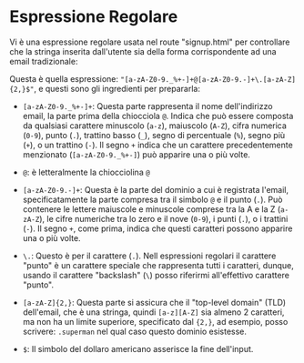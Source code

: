 # Espressione Regolare

Vi è una espressione regolare usata nel route "signup.html" per controllare che la stringa inserita dall'utente sia della forma
corrispondente ad una email tradizionale:

Questa è quella espressione: `"[a-zA-Z0-9._%+-]+@[a-zA-Z0-9.-]+\.[a-zA-Z]{2,}$"`, e questi sono gli ingredienti per prepararla:

- `[a-zA-Z0-9._%+-]+`: Questa parte rappresenta il nome dell'indirizzo email, la parte prima della chiocciola `@`. Indica che può essere composta da qualsiasi carattere minuscolo (`a-z`), maiuscolo (`A-Z`), cifra numerica (`0-9`), punto (`.`), trattino basso (`_`), segno di percentuale (`%`), segno più (`+`), o un trattino (`-`). Il segno `+` indica che un carattere precedentemente menzionato (`[a-zA-Z0-9._%+-]`) può apparire una o più volte.

- `@`: è letteralmente la chiocciolina `@`

- `[a-zA-Z0-9.-]+`: Questa è la parte del dominio a cui è registrata l'email, specificatamente la parte compresa tra il simbolo `@` e il punto (`.`). Può contenere le lettere maiuscole e minuscole comprese tra la A e la Z (`a-zA-Z`), le cifre numeriche tra lo zero e il nove (`0-9`), i punti (`.`), o i trattini (`-`). Il segno `+`, come prima, indica che questi caratteri possono apparire una o più volte.

- `\.`: Questo è per il carattere (`.`). Nell espressioni regolari il carattere "punto" è un carattere speciale che rappresenta tutti i caratteri, dunque, usando il carattere "backslash" (`\`) posso riferirmi all'effettivo carattere "punto".

- `[a-zA-Z]{2,}`: Questa parte si assicura che il "top-level domain" (TLD) dell'email, che è una stringa, quindi `[a-z][A-Z]` sia almeno 2 caratteri, ma non ha un limite superiore, specificato dal `{2,}`, ad esempio, posso scrivere: `.superman` nel qual caso questo dominio esistesse.

- `$`: Il simbolo del dollaro americano asserisce la fine dell'input.
